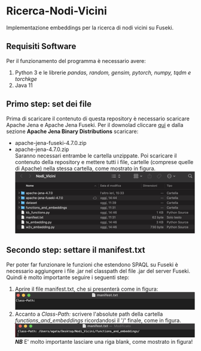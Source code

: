 # Ricerca-Nodi-Vicini
Implementazione embeddings per la ricerca di nodi vicini su Fuseki.

## Requisiti Software
Per il funzionamento del programma è necessario avere:
1. Python 3 e le librerie *pandas, random, gensim, pytorch, numpy, tqdm e torchkge*
2. Java 11

## Primo step: set dei file
Prima di scaricare il contenuto di questa repository è necessario scaricare Apache Jena e Apache Jena Fuseki. Per il downolad cliccare [qui](https://jena.apache.org/download/) e dalla sezione **Apache Jena Binary Distributions** scaricare:
- apache-jena-fuseki-4.7.0.zip
- apache-jena-4.7.0.zip
<br /> Saranno necessari entrambe le cartella unzippate. Poi scaricare il contenuto della repository e mettere tutti i file, cartelle (comprese quelle di Apache) nella stessa cartella, come mostrato in figura.
![](img/passo1.1.png?raw=true)

## Secondo step: settare il manifest.txt
Per poter far funzionare le funzioni che estendono SPAQL su Fuseki è necessario aggiungere i file .jar nel classpath del file .jar del server Fuseki. Quindi è molto importante seguire i seguenti step:
1. Aprire il file manifest.txt, che si presenterà come in figura:
![](img/manifest1.png?raw=true)
2. Accanto a *Class-Path:* scrivere l'absolute path della cartella *functions_and_embeddings* ricordandosi il '/' finale, come in figura.
![](img/manifest2.png?raw=true)
***NB*** E' molto importante lasciare una riga blank, come mostrato in figura!

